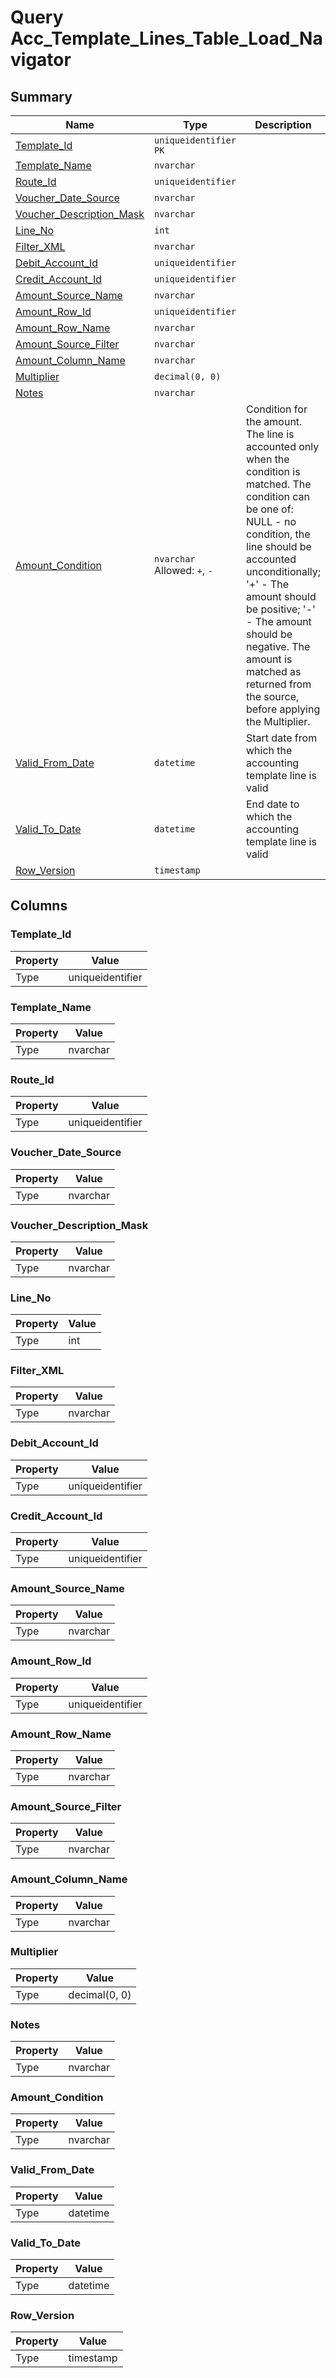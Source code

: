 # Query Acc_Template_Lines_Table_Load_Navigator


## Summary

| Name | Type | Description |
| - | - | --- |
|[Template_Id](#template_id)|`uniqueidentifier` `PK`||
|[Template_Name](#template_name)|`nvarchar` ||
|[Route_Id](#route_id)|`uniqueidentifier` ||
|[Voucher_Date_Source](#voucher_date_source)|`nvarchar` ||
|[Voucher_Description_Mask](#voucher_description_mask)|`nvarchar` ||
|[Line_No](#line_no)|`int` ||
|[Filter_XML](#filter_xml)|`nvarchar` ||
|[Debit_Account_Id](#debit_account_id)|`uniqueidentifier` ||
|[Credit_Account_Id](#credit_account_id)|`uniqueidentifier` ||
|[Amount_Source_Name](#amount_source_name)|`nvarchar` ||
|[Amount_Row_Id](#amount_row_id)|`uniqueidentifier` ||
|[Amount_Row_Name](#amount_row_name)|`nvarchar` ||
|[Amount_Source_Filter](#amount_source_filter)|`nvarchar` ||
|[Amount_Column_Name](#amount_column_name)|`nvarchar` ||
|[Multiplier](#multiplier)|`decimal(0, 0)` ||
|[Notes](#notes)|`nvarchar` ||
|[Amount_Condition](#amount_condition)|`nvarchar` Allowed: `+`, `-`|Condition for the amount. The line is accounted only when the condition is matched. The condition can be one of: NULL - no condition, the line should be accounted unconditionally; '+' - The amount should be positive; '-' - The amount should be negative. The amount is matched as returned from the source, before applying the Multiplier.|
|[Valid_From_Date](#valid_from_date)|`datetime` |Start date from which the accounting template line is valid|
|[Valid_To_Date](#valid_to_date)|`datetime` |End date to which the accounting template line is valid|
|[Row_Version](#row_version)|`timestamp` ||

## Columns

### Template_Id

| Property | Value |
| - | - |
|Type|uniqueidentifier|

### Template_Name

| Property | Value |
| - | - |
|Type|nvarchar|

### Route_Id

| Property | Value |
| - | - |
|Type|uniqueidentifier|

### Voucher_Date_Source

| Property | Value |
| - | - |
|Type|nvarchar|

### Voucher_Description_Mask

| Property | Value |
| - | - |
|Type|nvarchar|

### Line_No

| Property | Value |
| - | - |
|Type|int|

### Filter_XML

| Property | Value |
| - | - |
|Type|nvarchar|

### Debit_Account_Id

| Property | Value |
| - | - |
|Type|uniqueidentifier|

### Credit_Account_Id

| Property | Value |
| - | - |
|Type|uniqueidentifier|

### Amount_Source_Name

| Property | Value |
| - | - |
|Type|nvarchar|

### Amount_Row_Id

| Property | Value |
| - | - |
|Type|uniqueidentifier|

### Amount_Row_Name

| Property | Value |
| - | - |
|Type|nvarchar|

### Amount_Source_Filter

| Property | Value |
| - | - |
|Type|nvarchar|

### Amount_Column_Name

| Property | Value |
| - | - |
|Type|nvarchar|

### Multiplier

| Property | Value |
| - | - |
|Type|decimal(0, 0)|

### Notes

| Property | Value |
| - | - |
|Type|nvarchar|

### Amount_Condition

| Property | Value |
| - | - |
|Type|nvarchar|

### Valid_From_Date

| Property | Value |
| - | - |
|Type|datetime|

### Valid_To_Date

| Property | Value |
| - | - |
|Type|datetime|

### Row_Version

| Property | Value |
| - | - |
|Type|timestamp|



